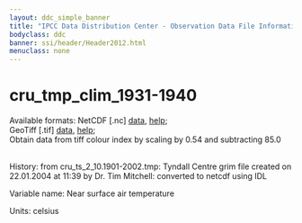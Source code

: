 ```yaml
---
layout: ddc_simple_banner
title: "IPCC Data Distribution Center - Observation Data File Information"
bodyclass: ddc
banner: ssi/header/Header2012.html
menuclass: none
---
```


<h1> cru_tmp_clim_1931-1940 </h1>



Available formats: NetCDF [.nc]
      <a href="http://apps.ipcc-data.org/cgi-bin/downl/cru10_nc/cru_tmp_clim_1931-1940.nc">data</a>,
      <a href="/help/formats.html#netcdf">help</a>; <br/>
      GeoTiff [.tif]
      <a href="http://apps.ipcc-data.org/cgi-bin/downl/cru10_zip/cru_tmp_clim_1931-1940.zip">data</a>,
      <a href="/help/formats.html#geotif">help</a>;<br/>
      Obtain data from tiff colour index by scaling by 0.54 and subtracting 85.0<br/>
       <br/>



History: from cru_ts_2_10.1901-2002.tmp: Tyndall Centre grim file created on 22.01.2004 at 11:39 by Dr. Tim Mitchell: converted to netcdf using IDL <br/>



Variable name: Near surface air temperature <br/>



Units: celsius <br/>



